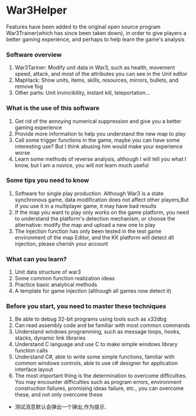 # War3Helper
Features have been added to the original open source program War3Trainer(which has since been taken down), in order to give players a better gaming experience, and perhaps to help learn the game's analysis

### Software overview
1.  War3Tariner: Modify unit data in War3, such as health, movement speed, attack, and most of the attributes you can see in the Unit editor
2.  MapHack: Show units, items, skills, resources, mirrors, bullets, and remove fog
3.  Other parts: Unit invincibility, instant kill, teleportation...
### What is the use of this software
1.  Get rid of the annoying numerical suppression and give you a better gaming experience
2.  Provide more information to help you understand the new map to play
3.  Call some trigger functions in the game, maybe you can have some interesting use? But I think abusing him would make your experience worse
4.  Learn some methods of reverse analysis, although I will tell you what I know, but I am a novice, you will not learn much useful
### Some tips you need to know
1.  Software for single play production. Although War3 is a state synchronous game, data modification does not affect other players,But if you use it in a multiplayer game, it may have bad results
2.  If the map you want to play only works on the game platform, you need to understand the platform's detection mechanism, or choose the alternative: modify the map and upload a new one to play
3.  The injection function has only been tested in the test game environment of the map Editor, and the KK platform will detect dll injection, please cherish your account
### What can you learn?
1.  Unit data structure of war3
2.  Some common function realization ideas
3.  Practice basic analytical methods
4.  A template for game injection (although all games now detect it)
### Before you start, you need to master these techniques
1.  Be able to debug 32-bit programs using tools such as x32dbg
2.  Can read assembly code and be familiar with most common commands
3.  Understand windows programming, such as message loops, hooks, stacks, dynamic link libraries
4.  Understand C language and use C to make simple windows library function calls
5.  Understand C#, able to write some simple functions, familiar with common windows controls, able to use c# designer for application interface layout
6.  The most important thing is the determination to overcome difficulties. You may encounter difficulties such as program errors, environment construction failures, promising ideas failure, etc., you can overcome these, and not only overcome these

- 测试消息默认会弹出一个弹出,作为提示.